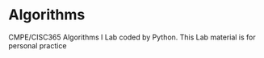 # Algorithms

CMPE/CISC365 Algorithms I Lab coded by Python. This Lab material is for personal practice
